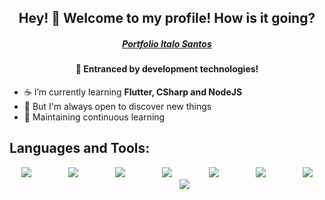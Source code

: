 <h2 align="center">Hey! 👋 Welcome to my profile! How is it going?</h2>
<h5 align="center"><a href="https://profile-dev-italo-santos.web.app/#/">Portfolio Italo Santos</a>
<h4 align="center"><strong>🏃 Entranced by development technologies!
</strong></h4>

- :coffee:  I’m currently learning **Flutter, CSharp and NodeJS**
- :telescope:  But I'm always open to discover new things
- :rocket:  Maintaining continuous learning

<h2>Languages and Tools:</h2>
<p align="center">
    <a href="https://flutter.dev"> <img src="https://img.icons8.com/color/48/000000/flutter.png"/></a>
    &nbsp;&nbsp;&nbsp;&nbsp;&nbsp;&nbsp;&nbsp;&nbsp;&nbsp;&nbsp;&nbsp;&nbsp;&nbsp;
    <a href="https://www.javascript.com/"><img src="https://img.icons8.com/color/50/000000/javascript.png"/></a>
    &nbsp;&nbsp;&nbsp;&nbsp;&nbsp;&nbsp;&nbsp;&nbsp;&nbsp;&nbsp;&nbsp;&nbsp;&nbsp;
    <a href="" target="_blank"><img src="https://img.icons8.com/color/48/000000/html-5.png"/></a>
    &nbsp;&nbsp;&nbsp;&nbsp;&nbsp;&nbsp;&nbsp;&nbsp;&nbsp;&nbsp;&nbsp;&nbsp;&nbsp;
    <a href=""><img src="https://img.icons8.com/color/48/000000/css3.png"/></a>
    &nbsp;&nbsp;&nbsp;&nbsp;&nbsp;&nbsp;&nbsp;&nbsp;&nbsp;&nbsp;&nbsp;&nbsp;&nbsp;
    <a href=""><img src="https://img.icons8.com/color/48/000000/c-sharp-logo.png"/></a>
    &nbsp;&nbsp;&nbsp;&nbsp;&nbsp;&nbsp;&nbsp;&nbsp;&nbsp;&nbsp;&nbsp;&nbsp;&nbsp;
    <a href=""><img src="https://img.icons8.com/color/48/000000/microsoft-sql-server.png"/></a>
    &nbsp;&nbsp;&nbsp;&nbsp;&nbsp;&nbsp;&nbsp;&nbsp;&nbsp;&nbsp;&nbsp;&nbsp;&nbsp;
    <a href="https://git-scm.com/"> <img src="https://img.icons8.com/color/48/000000/git.png"/></a> 
    &nbsp;&nbsp;&nbsp;&nbsp;&nbsp;&nbsp;&nbsp;&nbsp;&nbsp;&nbsp;&nbsp;&nbsp;&nbsp;
    <a href="https://nodejs.org/en/"> <img src="https://img.icons8.com/color/48/000000/nodejs.png"/></a> 
</p>

